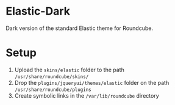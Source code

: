 # Elastic-Dark
Dark version of the standard Elastic theme for Roundcube.



# Setup
1. Upload the `skins/elastic` folder to the path `/usr/share/roundcube/skins/`
2. Drop the `plugins/jqueryui/themes/elastic` folder on the path `/usr/share/roundcube/plugins`
3. Create symbolic links in the `/var/lib/roundcube` directory
